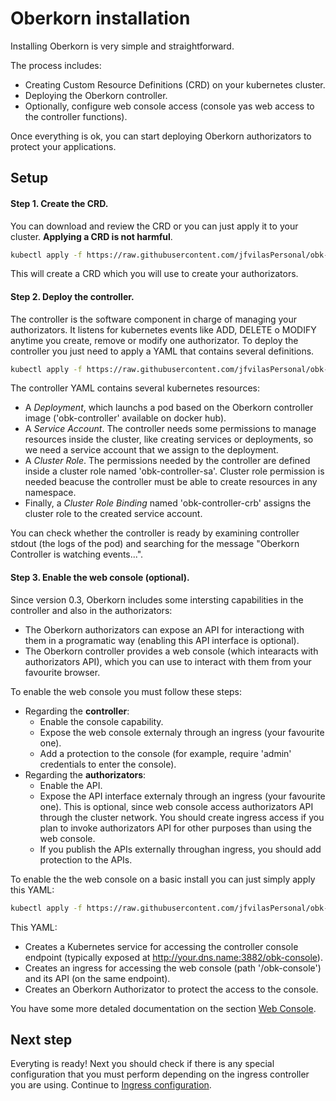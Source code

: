 # Oberkorn installation
Installing Oberkorn is very simple and straightforward.

The process includes:
  - Creating Custom Resource Definitions (CRD) on your kubernetes cluster.
  - Deploying the Oberkorn controller.
  - Optionally, configure web console access (console yas web access to the controller functions).

Once everything is ok, you can start deploying Oberkorn authorizators to protect your applications.

## Setup

#### **Step 1**. Create the CRD.
You can download and review the CRD or you can just apply it to your cluster. **Applying a CRD is not harmful**.

```sh
kubectl apply -f https://raw.githubusercontent.com/jfvilasPersonal/obk-controller/main/crd/crd.yaml
```

This will create a CRD which you will use to create your authorizators.

#### **Step 2**. Deploy the controller.
The controller is the software component in charge of managing your authorizators. It listens for kubernetes events like ADD, DELETE o MODIFY anytime you create, remove or modify one authorizator. To deploy the controller you just need to apply a YAML that contains several definitions.

```sh
kubectl apply -f https://raw.githubusercontent.com/jfvilasPersonal/obk-controller/main/crd/controller-deployment.yaml
```

The controller YAML contains several kubernetes resources:

 - A *Deployment*, which launchs a pod based on the Oberkorn controller image ('obk-controller' available on docker hub).
 - A *Service Account*. The controller needs some permissions to manage resources inside the cluster, like creating services or deployments, so we need a service account that we assign to the deployment.
 - A *Cluster Role*. The permissions needed by the controller are defined inside a cluster role named 'obk-controller-sa'. Cluster role permission is needed beacuse the controller must be able to create resources in any namespace.
 - Finally, a *Cluster Role Binding* named 'obk-controller-crb' assigns the cluster role to the created service account.

You can check whether the controller is ready by examining controller stdout (the logs of the pod) and searching for the message "Oberkorn Controller is watching events...".

#### **Step 3**. Enable the web console (**optional**).
Since version 0.3, Oberkorn includes some intersting capabilities in the controller and also in the authorizators:

  - The Oberkorn authorizators can expose an API for interactiong with them in a programatic way (enabling this API interface is optional).
  - The Oberkorn controller provides a web console (which intearacts with authorizators API), which you can use to interact with them from your favourite browser.

To enable the web console you must follow these steps:

  - Regarding the **controller**:
    - Enable the console capability.
    - Expose the web console externaly through an ingress (your favourite one).
    - Add a protection to the console (for example, require 'admin' credentials to enter the console).
  - Regarding the **authorizators**:
    - Enable the API.
    - Expose the API interface externaly through an ingress (your favourite one). This is optional, since web console access authorizators API through the cluster network. You should create ingress access if you plan to invoke authorizators API for other purposes than using the web console.
    - If you publish the APIs externally throughan ingress, you should add protection to the APIs.

To enable the the web console on a basic install you can just simply apply this YAML:

```sh
kubectl apply -f https://raw.githubusercontent.com/jfvilasPersonal/obk-controller/main/crd/controller-webconsole.yaml
```

This YAML:
  - Creates a Kubernetes service for accessing the controller console endpoint (typically exposed at http://your.dns.name:3882/obk-console).
  - Creates an ingress for accessing the web console (path '/obk-console') and its API (on the same endpoint).
  - Creates an Oberkorn Authorizator to protect the access to the console.

You have some more detaled documentation on the section [Web Console](/webconsole).

## Next step
Everyting is ready! Next you should check if there is any special configuration that you must perform depending on the ingress controller you are using. Continue to [Ingress configuration](/ingress-configuration).

